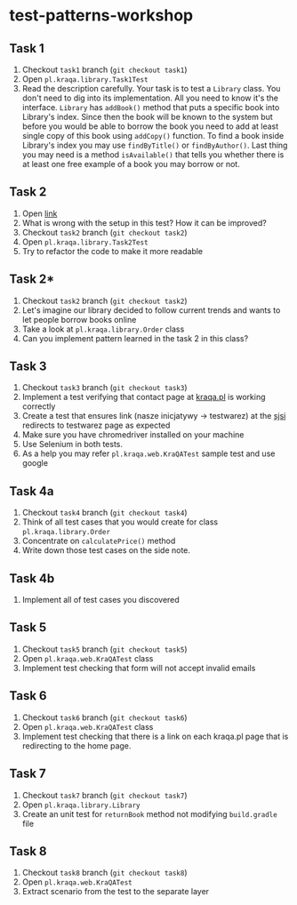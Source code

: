 # test-patterns-workshop

## Task 1
1. Checkout `task1` branch (`git checkout task1`)
2. Open `pl.kraqa.library.Task1Test`
3. Read the description carefully. Your task is to test a `Library` class. You don't need to dig into its implementation. All you need to know it's the interface. `Library` has `addBook()` method that puts a specific book into Library's index. Since then the book will be known to the system but before you would be able to borrow the book you need to add at least single copy of this book using `addCopy()` function. To find a book inside Library's index you may use `findByTitle()` or `findByAuthor()`. Last thing you may need is a method `isAvailable()` that tells you whether there is at least one free example of a book you may borrow or not.

## Task 2
1. Open [link](https://github.com/hajimashi/test-patterns-workshop/blob/task2/src/test/java/pl/kraqa/library/Task2Test.java#L19)
2. What is wrong with the setup in this test? How it can be improved?
3. Checkout `task2` branch (`git checkout task2`)
4. Open `pl.kraqa.library.Task2Test`
5. Try to refactor the code to make it more readable

## Task 2*
1. Checkout `task2` branch (`git checkout task2`)
2. Let's imagine our library decided to follow current trends and wants to let people borrow books online
3. Take a look at `pl.kraqa.library.Order` class
4. Can you implement pattern learned in the task 2 in this class?

## Task 3
1. Checkout `task3` branch (`git checkout task3`)
2. Implement a test verifying that contact page at [kraqa.pl](https://kraqa.pl) is working correctly
3. Create a test that ensures link (nasze inicjatywy -> testwarez) at the [sjsi](https://sjsi.org) redirects to testwarez page as expected
4. Make sure you have chromedriver installed on your machine
5. Use Selenium in both tests.
6. As a help you may refer `pl.kraqa.web.KraQATest` sample test and use google

## Task 4a
1. Checkout `task4` branch (`git checkout task4`)
2. Think of all test cases that you would create for class `pl.kraqa.library.Order`
3. Concentrate on `calculatePrice()` method
4. Write down those test cases on the side note.

## Task 4b
1. Implement all of test cases you discovered 

## Task 5
1. Checkout `task5` branch (`git checkout task5`)
2. Open `pl.kraqa.web.KraQATest` class
3. Implement test checking that form will not accept invalid emails

## Task 6
1. Checkout `task6` branch (`git checkout task6`)
2. Open `pl.kraqa.web.KraQATest` class
3. Implement test checking that there is a link on each kraqa.pl page that is redirecting to the home page.

## Task 7
1. Checkout `task7` branch (`git checkout task7`)
2. Open `pl.kraqa.library.Library`
3. Create an unit test for `returnBook` method not modifying `build.gradle` file 

## Task 8
1. Checkout `task8` branch (`git checkout task8`)
2. Open `pl.kraqa.web.KraQATest`
3. Extract scenario from the test to the separate layer
